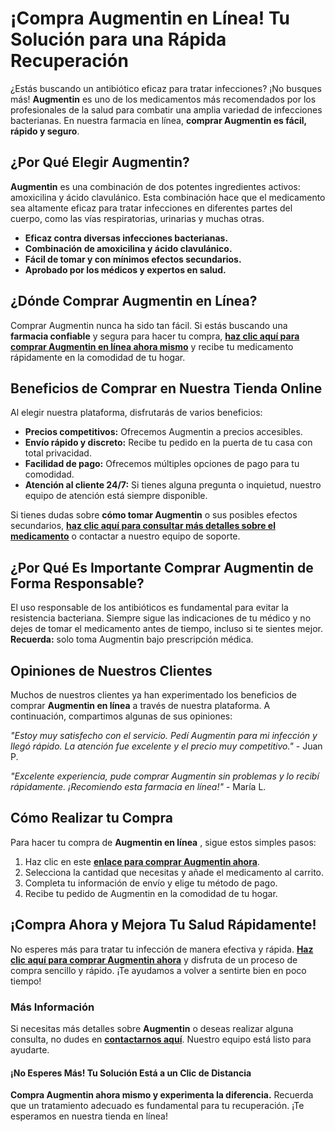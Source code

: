 # ¡Compra Augmentin en Línea! Tu Solución para una Rápida Recuperación

¿Estás buscando un antibiótico eficaz para tratar infecciones? ¡No busques más! **Augmentin** es uno de los medicamentos más recomendados por los profesionales de la salud para combatir una amplia variedad de infecciones bacterianas. En nuestra farmacia en línea, **comprar Augmentin es fácil, rápido y seguro**.

## ¿Por Qué Elegir Augmentin?

**Augmentin** es una combinación de dos potentes ingredientes activos: amoxicilina y ácido clavulánico. Esta combinación hace que el medicamento sea altamente eficaz para tratar infecciones en diferentes partes del cuerpo, como las vías respiratorias, urinarias y muchas otras.

- **Eficaz contra diversas infecciones bacterianas.**
- **Combinación de amoxicilina y ácido clavulánico.**
- **Fácil de tomar y con mínimos efectos secundarios.**
- **Aprobado por los médicos y expertos en salud.**

## ¿Dónde Comprar Augmentin en Línea?

Comprar Augmentin nunca ha sido tan fácil. Si estás buscando una **farmacia confiable** y segura para hacer tu compra, [**haz clic aquí para comprar Augmentin en línea ahora mismo**](https://tinyurl.com/buyaugmentinonine) y recibe tu medicamento rápidamente en la comodidad de tu hogar.

## Beneficios de Comprar en Nuestra Tienda Online

Al elegir nuestra plataforma, disfrutarás de varios beneficios:

- **Precios competitivos:** Ofrecemos Augmentin a precios accesibles.
- **Envío rápido y discreto:** Recibe tu pedido en la puerta de tu casa con total privacidad.
- **Facilidad de pago:** Ofrecemos múltiples opciones de pago para tu comodidad.
- **Atención al cliente 24/7:** Si tienes alguna pregunta o inquietud, nuestro equipo de atención está siempre disponible.

Si tienes dudas sobre **cómo tomar Augmentin** o sus posibles efectos secundarios, [**haz clic aquí para consultar más detalles sobre el medicamento**](https://tinyurl.com/buyaugmentinonine) o contactar a nuestro equipo de soporte.

## ¿Por Qué Es Importante Comprar Augmentin de Forma Responsable?

El uso responsable de los antibióticos es fundamental para evitar la resistencia bacteriana. Siempre sigue las indicaciones de tu médico y no dejes de tomar el medicamento antes de tiempo, incluso si te sientes mejor. **Recuerda:** solo toma Augmentin bajo prescripción médica.

## Opiniones de Nuestros Clientes

Muchos de nuestros clientes ya han experimentado los beneficios de comprar **Augmentin en línea** a través de nuestra plataforma. A continuación, compartimos algunas de sus opiniones:

_"Estoy muy satisfecho con el servicio. Pedí Augmentin para mi infección y llegó rápido. La atención fue excelente y el precio muy competitivo."_ - Juan P.

_"Excelente experiencia, pude comprar Augmentin sin problemas y lo recibí rápidamente. ¡Recomiendo esta farmacia en línea!"_ - María L.

## Cómo Realizar tu Compra

Para hacer tu compra de **Augmentin en línea** , sigue estos simples pasos:

1. Haz clic en este [**enlace para comprar Augmentin ahora**](https://tinyurl.com/buyaugmentinonine).
2. Selecciona la cantidad que necesitas y añade el medicamento al carrito.
3. Completa tu información de envío y elige tu método de pago.
4. Recibe tu pedido de Augmentin en la comodidad de tu hogar.

## ¡Compra Ahora y Mejora Tu Salud Rápidamente!

No esperes más para tratar tu infección de manera efectiva y rápida. [**Haz clic aquí para comprar Augmentin ahora**](https://tinyurl.com/buyaugmentinonine) y disfruta de un proceso de compra sencillo y rápido. ¡Te ayudamos a volver a sentirte bien en poco tiempo!

### Más Información

Si necesitas más detalles sobre **Augmentin** o deseas realizar alguna consulta, no dudes en [**contactarnos aquí**](https://tinyurl.com/buyaugmentinonine). Nuestro equipo está listo para ayudarte.

#### ¡No Esperes Más! Tu Solución Está a un Clic de Distancia

**Compra Augmentin ahora mismo y experimenta la diferencia.** Recuerda que un tratamiento adecuado es fundamental para tu recuperación. ¡Te esperamos en nuestra tienda en línea!
